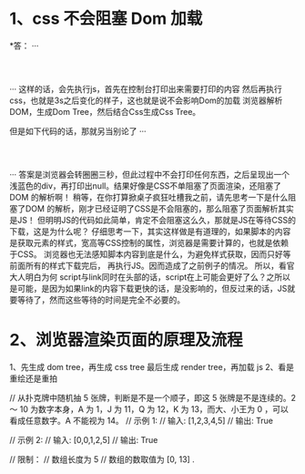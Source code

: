 # 1、css 不会阻塞 Dom 加载

\*答： ···

<header>
    <script src="/js/logDiv.js"></script>
    <link rel="stylesheet" href="/css/sleep3000-common.css">
</header>
···
这样的话，会先执行js，首先在控制台打印出来需要打印的内容
然后再执行css，也就是3s之后变化的样子，这也就是说不会影响Dom的加载
浏览器解析DOM，生成Dom Tree，然后结合Css生成Css Tree。

但是如下代码的话，那就另当别论了 ···

<header>
    <link rel="stylesheet" href="/css/sleep3000-common.css">
    <script src="/js/logDiv.js"></script>
</header>
···
答案是浏览器会转圈圈三秒，但此过程中不会打印任何东西，之后呈现出一个浅蓝色的div，再打印出null。结果好像是CSS不单阻塞了页面渲染，还阻塞了DOM 的解析啊！
稍等，在你打算掀桌子疯狂吐槽我之前，请先思考一下是什么阻塞了DOM 的解析，刚才已经证明了CSS是不会阻塞的，那么阻塞了页面解析其实是JS！
但明明JS的代码如此简单，肯定不会阻塞这么久，那就是JS在等待CSS的下载，这是为什么呢？
仔细思考一下，其实这样做是有道理的，如果脚本的内容是获取元素的样式，宽高等CSS控制的属性，浏览器是需要计算的，也就是依赖于CSS。
浏览器也无法感知脚本内容到底是什么，为避免样式获取，因而只好等前面所有的样式下载完后，
再执行JS。因而造成了之前例子的情况。
所以，看官大人明白为何
script与link同时在头部的话，script在上可能会更好了么？之所以是可能，是因为如果link的内容下载更快的话，是没影响的，但反过来的话，JS就要等待了，然而这些等待的时间是完全不必要的。

# 2、浏览器渲染页面的原理及流程

1、先生成 dom tree，再生成 css tree 最后生成 render tree，再加载 js 2、看是重绘还是重拍

// 从扑克牌中随机抽 5 张牌，判断是不是一个顺子，即这 5 张牌是不是连续的。2 ～ 10 为数字本身，A 为 1，J 为 11，Q 为 12，K 为 13，而大、小王为 0 ，可以看成任意数字。A 不能视为 14。 // 示例 1: // 输入: [1,2,3,4,5] // 输出: True

// 示例 2: // 输入: [0,0,1,2,5] // 输出: True

// 限制： // 数组长度为 5 // 数组的数取值为 [0, 13] .
